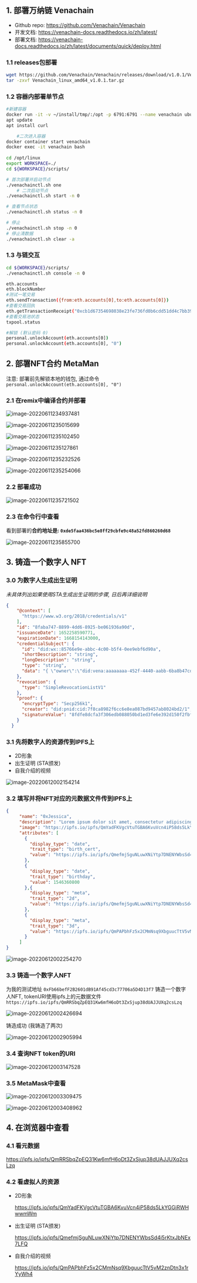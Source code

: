 ## 1. 部署万纳链 Venachain

- Github repo: https://github.com/Venachain/Venachain
- 开发文档: https://venachain-docs.readthedocs.io/zh/latest/
- 部署文档: https://venachain-docs.readthedocs.io/zh/latest/documents/quick/deploy.html

### 1.1 releases包部署

```bash
wget https://github.com/Venachain/Venachain/releases/download/v1.0.1/Venachain_linux_amd64_v1.0.1.tar.gz
tar -zxvf Venachain_linux_amd64_v1.0.1.tar.gz
```

### 1.2 容器内部署单节点

```bash
#新建容器
docker run -it -v ~/install/tmp/:/opt -p 6791:6791 --name venachain ubuntu:20.04
apt update
apt install curl

	#二次进入容器
docker container start venachain
docker exec -it venachain bash
 
cd /opt/linux
export WORKSPACE=./
cd ${WORKSPACE}/scripts/

# 首次部署并启动节点
./venachainctl.sh one
	# 二次启动节点
./venachainctl.sh start -n 0

# 查看节点状态
./venachainctl.sh status -n 0

# 停止
./venachainctl.sh stop -n 0
# 停止清数据
./venachainctl.sh clear -a
```

### 1.3 与链交互

```bash
cd ${WORKSPACE}/scripts/
./venachainctl.sh console -n 0

eth.accounts
eth.blockNumber
#测试一笔交易
eth.sendTransaction({from:eth.accounts[0],to:eth.accounts[0]})
#查看交易回执
eth.getTransactionReceipt("0xcb1d67354698038e23fe736fd0b6cdd51dd4c7bb3927fdc4fd1774aab06b4040")
#查看交易池状态
txpool.status

#解锁 (默认密码 0)
personal.unlockAccount(eth.accounts[0])
personal.unlockAccount(eth.accounts[0], "0")

```

## 2. 部署NFT合约 MetaMan

注意: 部署前先解锁本地的钱包, 通过命令 `personal.unlockAccount(eth.accounts[0], "0")`

### 2.1 在remix中编译合约并部署

![image-20220611234937481](https://s2.loli.net/2022/06/11/jt4uRylZMTgFwXJ.png)

![image-20220611235015699](https://s2.loli.net/2022/06/11/M1dLcbv8f5rwPXR.png)

![image-20220611235102450](https://s2.loli.net/2022/06/11/qVh5kEvbUxoHfJn.png)

![image-20220611235127861](https://s2.loli.net/2022/06/11/V8GCQJ5e6bgRDKP.png)

![image-20220611235232526](https://s2.loli.net/2022/06/11/1bB3sTClLrZUh5F.png)

![image-20220611235254066](https://s2.loli.net/2022/06/11/CsqHztBVMFbS8lD.png)

### 2.2 部署成功

![image-20220611235721502](https://s2.loli.net/2022/06/12/2FM6TvAKizZOl85.png)

### 2.3 在命令行中查看

看到部署的**合约地址是: `0xde5faa436bc5e8ff29cbfe9c48a52fd860260d68`**

![image-20220611235855700](https://s2.loli.net/2022/06/12/mklDH3TxwvCWBg1.png)

## 3. 铸造一个数字人 NFT

### 3.0 为数字人生成出生证明

*未具体列出如果使用STA生成出生证明的步骤, 日后再详细说明*

```json
{
    "@context": [
      "https://www.w3.org/2018/credentials/v1"
    ],
    "id": "8faba747-8899-4dd6-8925-be061936a90d",
    "issuanceDate": 1652258590771,
    "expirationDate": 1668154143000,
    "credentialSubject": {
      "id": "did:wx::85766e9e-abbc-4c00-b5f4-0ee9ebf6d90a",
      "shortDescription": "string",
      "longDescription": "string",
      "type": "string",
      "data": "{ \"owner\":\"did:vena:aaaaaaaa-452f-4440-aabb-6ba8b47cd8ef\",\"creator\":\"did:vena:bbbbbbbb-452f-4440-aabb-6ba8b47cd8ef\",\"metaman\":\"did:vena:cccccccc-452f-4440-aabb-6ba8b47cd8ef\" }"
    },
    "revocation": {
      "type": "SimpleRevocationListV1"
    },
    "proof": {
      "encryptType": "Secp256k1",
      "creator": "did:pnid:cid:7f8ca8982f6cc6e8ea087bd9457ab8024bd2/1",
      "signatureValue": "8fdfe8dcfa3f306edb088050bd1ed3fe6e392d150f2fbf1a55d96a02090d273c29fbd25874e1fd5c7b50b84a3fb05698dbb56ee082c0f5ae3447f17e0a248a1be9a4d47ae5aae688da7755e8901a4d7364da6fdc91e7c188d8f5711ebfd796e8e04dea591276022c91323b1a05acada9d786751385f5087d47fd042fa4531b25f56456"
    }
  }
```



### 3.1 先将数字人的资源传到IPFS上

- 2D形象
- 出生证明 (STA颁发)
- 自我介绍的视频

![image-20220612002154214](https://s2.loli.net/2022/06/12/lBIaA4yiDK1FQLp.png)

### 3.2 填写并将NFT对应的元数据文件传到IPFS上

```json
{
     "name": "0xJessica",
     "description": "Lorem ipsum dolor sit amet, consectetur adipiscing elit, sed do eiusmod tempor incididunt ut labore et dolore magna aliqua. Ut enim ad minim veniam, quis nostrud exercitation ullamco laboris nisi ut aliquip ex ea commodo consequat. Duis aute irure dolor in reprehenderit in voluptate velit esse cillum dolore eu fugiat nulla pariatur. Excepteur sint occaecat cupidatat non proident, sunt in culpa qui officia deserunt mollit anim id est laborum.",
     "image": "https://ipfs.io/ipfs/QmYadFKVgcVtuTGBA6KvuVcn4iP58ds5LkYGGiRWHwwmWm",
     "attributes": [
       {
		 "display_type": "date", 
         "trait_type": "birth_cert", 
         "value": "https://ipfs.io/ipfs/QmefmjSguNLuwXNiYtp7DNENYWbsSd4i5rKtxJbNEx7LFQ"
       },
       {
         "display_type": "date", 
         "trait_type": "birthday", 
         "value": 1546360800
       },{
         "display_type": "meta", 
		 "trait_type": "2d", 
         "value": "https://ipfs.io/ipfs/QmefmjSguNLuwXNiYtp7DNENYWbsSd4i5rKtxJbNEx7LFQ"
       },
       {
		 "display_type": "meta", 
         "trait_type": "3d", 
         "value": "https://ipfs.io/ipfs/QmPAPbhFz5x2CMmNsq9XbguucTtV5vM2znDtn3x1rYyWh4"
       }
     ]
}
```

![image-20220612002254270](https://s2.loli.net/2022/06/12/UxO8gdVo6SPiBlJ.png)

### 3.3 铸造一个数字人NFT

为我的测试地址 `0xFb66befF2B2601dB91Af45cd3c77706a5D4D13f7` 铸造一个数字人NFT, tokenURI使用ipfs上的元数据文件`https://ipfs.io/ipfs/QmRRSbqZpEQ31Kw6mfH6oDt3ZxSjup38dUAJJUXq2csLzq`

![image-20220612002426694](https://s2.loli.net/2022/06/12/kpj7tCUz9XOIixb.png)

铸造成功 (我铸造了两次)

![image-20220612002905994](https://s2.loli.net/2022/06/12/EfxO3HWCzjMNVDJ.png)

### 3.4 查询NFT token的URI

![image-20220612003147528](https://s2.loli.net/2022/06/12/FXzZ5OyjiqC8auE.png)

### 3.5 MetaMask中查看

![image-20220612003309475](https://s2.loli.net/2022/06/12/MrdXG1Tu3UwbhnD.png)

![image-20220612003408962](https://s2.loli.net/2022/06/12/CJQx2de6MThkSs8.png)

## 4. 在浏览器中查看

### 4.1 看元数据

https://ipfs.io/ipfs/QmRRSbqZpEQ31Kw6mfH6oDt3ZxSjup38dUAJJUXq2csLzq

### 4.2 看虚拟人的资源

- 2D形象

  https://ipfs.io/ipfs/QmYadFKVgcVtuTGBA6KvuVcn4iP58ds5LkYGGiRWHwwmWm

- 出生证明 (STA颁发)

  https://ipfs.io/ipfs/QmefmjSguNLuwXNiYtp7DNENYWbsSd4i5rKtxJbNEx7LFQ

- 自我介绍的视频

  https://ipfs.io/ipfs/QmPAPbhFz5x2CMmNsq9XbguucTtV5vM2znDtn3x1rYyWh4



